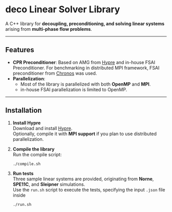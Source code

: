 # deco Linear Solver Library

A C++ library for **decoupling, preconditioning, and solving linear systems** arising from **multi-phase flow problems**.

---

## Features

- **CPR Preconditioner**: Based on AMG from [Hypre](https://github.com/hypre-space/hypre) and in-house FSAI Preconditioner. For benchmarking in distributed MPI framework, FSAI preconditioner from [Chronos](https://www.m3eweb.it/chronos/) was used.
- **Parallelization**:
  - Most of the library is parallelized with both **OpenMP** and **MPI**.  
  - in-house FSAI parallelization is limited to OpenMP.

---

## Installation


1. **Install Hypre**  
   Download and install [Hypre](https://github.com/hypre-space/hypre).  
   Optionally, compile it with **MPI support** if you plan to use distributed parallelization.

2. **Compile the library**  
   Run the compile script:
   ```bash
   ./compile.sh 
3. **Run tests**  
   Three sample linear systems are provided, originating from **Norne**, **SPE11C**, and **Sleipner** simulations.  
   Use the `run.sh` script to execute the tests, specifying the input `.json` file inside

   ```bash
   ./run.sh
